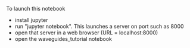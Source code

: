 To launch this notebook
- install jupyter
- run "jupyter notebook". This launches a server on port such as 8000
- open that server in a web browser (URL = localhost:8000)
- open the waveguides_tutorial notebook
